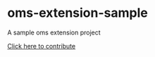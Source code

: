 # oms-extension-sample

A sample oms extension project

[Click here to contribute](https://che-eclipse-che.oms01-poc-os-dal10-85324c52898dd6a34a32489ae17c810f-0000.us-south.containers.appdomain.cloud//factory?url=https://github.com/priyajithc/oms-extension-sample.git)
